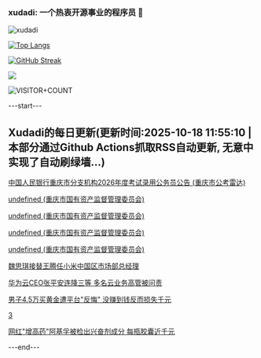 ### xudadi: 一个热衷开源事业的程序员 👋

![xudadi](https://github-readme-stats-git-masterorgs-github-readme-stats-team.vercel.app/api?username=xudadi)

[![Top Langs](https://github-readme-stats.vercel.app/api/top-langs/?username=xudadi)](https://github.com/anuraghazra/github-readme-stats)

[![GitHub Streak](https://streak-stats.demolab.com?user=xudadi&locale=zh_Hans)](https://git.io/streak-stats)

![](https://raw.githubusercontent.com/xudadi/xudadi/main/assets/github-contribution-grid-snake.svg)

![VISITOR+COUNT](https://komarev.com/ghpvc/?username=xudadi&label=VISITOR+COUNT)


---start---

## Xudadi的每日更新(更新时间:2025-10-18 11:55:10 | 本部分通过Github Actions抓取RSS自动更新, 无意中实现了自动刷绿墙...)

[中国人民银行重庆市分支机构2026年度考试录用公务员公告 (重庆市公考雷达)](https://www.gongkaoleida.com/article/2653853)

[undefined (重庆市国有资产监督管理委员会)](https://dadilab.github.io/feeds/all.xml)

[undefined (重庆市国有资产监督管理委员会)](https://dadilab.github.io/feeds/all.xml)

[undefined (重庆市国有资产监督管理委员会)](https://dadilab.github.io/feeds/all.xml)

[undefined (重庆市国有资产监督管理委员会)](https://dadilab.github.io/feeds/all.xml)

[魏思琪接替王腾任小米中国区市场部总经理](https://m.163.com/news/article/KC3U3I8E0514R9P4.html)

[华为云CEO张平安连降三等 多名云业务高管被问责](https://m.163.com/news/article/KC3BP45V05129QAF.html)

[男子4.5万买黄金遭平台"反悔" 没赚到钱反而损失千元](https://m.163.com/news/article/KC3B8DT30514D3UH.html)

[3](https://m.163.com/touch/news/sub/domestic)

[网红"增高药"阿基孚被检出兴奋剂成分 每瓶胶囊近千元](https://m.163.com/news/article/KC3M1FNU051492T3.html)

---end---
